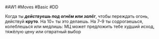 #AW1 #Moves #Basic #DD 

Когда ты ***действуешь под огнём или залёг***, чтобы переждать огонь, действуй **круто**. На 10+ ты это делаешь. На 7–9 ты содрогаешься, колеблешься или медлишь: МЦ может предложить тебе худший исход, тяжёлую цену или отвратный выбор